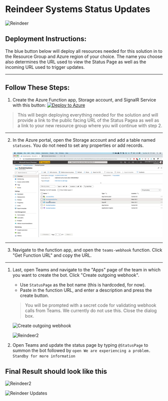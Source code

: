 # Reindeer Systems Status Updates

![Reindeer](https://jhandcdn.blob.core.windows.net/blob/reindeer.gif)

## Deployment Instructions:

The blue button below will deploy all resources needed for this solution in to the Resource Group and Azure region of your choice. The name you choose also determines the URL used to view the Status Page as well as the incoming URL used to trigger updates.

---

## Follow These Steps:

1. Create the Azure Function app, Storage account, and SignalR Service with this button: [![Deploy to Azure](https://azuredeploy.net/deploybutton.svg)](https://azuredeploy.net/)

>This will begin deploying everything needed for the solution and will provide a link to the public facing URL of the Status Pagea as well as a link to your new resource group where you will continue with step 2.

---

2.  In the Azure portal, open the Storage account and add a table named `statuses`. You do not need to set any properties or add records.

    ![Create table](CreateStatusesTable.gif)

---

3. Navigate to the function app, and open the `teams-webhook` function. Click "Get Function URL" and copy the URL.

---

1. Last, open Teams and navigate to the "Apps" page of the team in which you want to create the bot. Click "Create outgoing webhook".

    - Use `StatusPage` as the bot name (this is hardcoded, for now). 
    - Paste in the function URL, and enter a description and press the create button.

    > You will be prompted with a secret code for validating webhook calls from Teams. We currently do not use this. Close the dialog box.

    ![Create outgoing webhook](Webhook.gif)    

    ![Reindeer2](https://jhandcdn.blob.core.windows.net/blob/reindeer3.gif)

2. Open Teams and update the status page by typing `@StatusPage` to summon the bot followed by `open We are experiencing a problem. Standby for more information`

## Final Result should look like this

![Reindeer2](https://jhandcdn.blob.core.windows.net/blob/reindeer2.gif)

![Reindeer Updates](ReindeerUpdates.gif)

